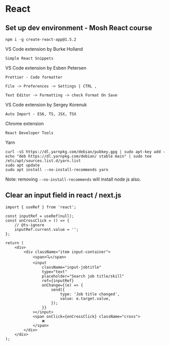 # React

## Set up dev environment - Mosh React course

```
npm i -g create-react-app@1.5.2
```

VS Code extension by Burke Holland

```
Simple React Snippets
```

VS Code extension by Esben Petersen

```
Prettier - Code formatter

File -> Preferences -> Settings | CTRL ,

Text Editor -> Formatting -> check Format On Save
```

VS Code extension by Sergey Korenuk

```
Auto Import - ES6, TS, JSX, TSX
```

Chrome extension

```
React Developer Tools
```

Yarn

```
curl -sS https://dl.yarnpkg.com/debian/pubkey.gpg | sudo apt-key add -
echo "deb https://dl.yarnpkg.com/debian/ stable main" | sudo tee /etc/apt/sources.list.d/yarn.list
sudo apt update
sudo apt install --no-install-recommends yarn
```

Note: removing `--no-install-recommends` will install node js also.

## Clear an input field in react / next.js

```tsx
import { useRef } from 'react';

const inputRef = useRef(null);
const onCrossClick = () => {
    // @ts-ignore
    inputRef.current.value = '';
};

return (
    <div>
        <div className="item input-container">
            <span>🔍</span>
            <input
                className="input-jobtitle"
                type="text"
                placeholder="Search job title/skill"
                ref={inputRef}
                onChange={(e) => {
                    send({
                        type: 'Job title changed',
                        value: e.target.value,
                    });
                }}
            ></input>
            <span onClick={onCrossClick} className="cross">
                ❌
            </span>
        </div>
    </div>
);
```
